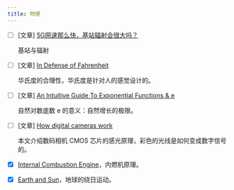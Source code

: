 ```yaml
---
title: 物理
---
```


- [ ] [文章] [5G网速那么快，基站辐射会很大吗？](https://www.huxiu.com/article/295373.html)

  基站与辐射

- [ ] [文章] [In Defense of Fahrenheit](http://lethalletham.com/posts/fahrenheit.html)

  华氏度的合理性，华氏度是针对人的感觉设计的。

- [ ] [文章] [An Intuitive Guide To Exponential Functions & e](http://betterexplained.com/articles/an-intuitive-guide-to-exponential-functions-e/)

  自然对数底数 e 的意义：自然增长的极限。

- [ ] [文章] [How digital cameras work](http://datagenetics.com/blog/may12018/index.html)

  本文介绍数码相机 CMOS 芯片的感光原理，彩色的光线是如何变成数字信号的。
  
- [x] [Internal Combustion Engine](https://ciechanow.ski/internal-combustion-engine/)，内燃机原理。

- [x] [Earth and Sun](https://ciechanow.ski/earth-and-sun/)，地球的绕日运动。

